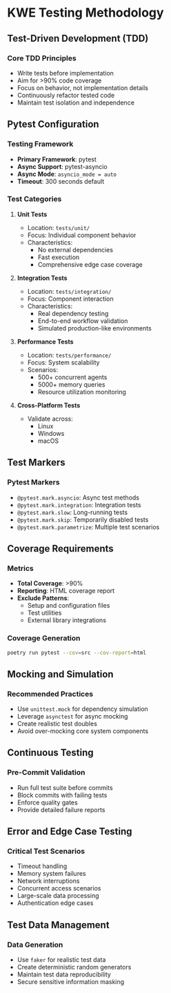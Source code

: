 # KWE Testing Methodology

## Test-Driven Development (TDD)

### Core TDD Principles
- Write tests before implementation
- Aim for >90% code coverage
- Focus on behavior, not implementation details
- Continuously refactor tested code
- Maintain test isolation and independence

## Pytest Configuration

### Testing Framework
- **Primary Framework**: pytest
- **Async Support**: pytest-asyncio
- **Async Mode**: `asyncio_mode = auto`
- **Timeout**: 300 seconds default

### Test Categories
1. **Unit Tests**
   - Location: `tests/unit/`
   - Focus: Individual component behavior
   - Characteristics:
     - No external dependencies
     - Fast execution
     - Comprehensive edge case coverage

2. **Integration Tests**
   - Location: `tests/integration/`
   - Focus: Component interaction
   - Characteristics:
     - Real dependency testing
     - End-to-end workflow validation
     - Simulated production-like environments

3. **Performance Tests**
   - Location: `tests/performance/`
   - Focus: System scalability
   - Scenarios:
     - 500+ concurrent agents
     - 5000+ memory queries
     - Resource utilization monitoring

4. **Cross-Platform Tests**
   - Validate across:
     - Linux
     - Windows
     - macOS

## Test Markers

### Pytest Markers
- `@pytest.mark.asyncio`: Async test methods
- `@pytest.mark.integration`: Integration tests
- `@pytest.mark.slow`: Long-running tests
- `@pytest.mark.skip`: Temporarily disabled tests
- `@pytest.mark.parametrize`: Multiple test scenarios

## Coverage Requirements

### Metrics
- **Total Coverage**: >90%
- **Reporting**: HTML coverage report
- **Exclude Patterns**:
  - Setup and configuration files
  - Test utilities
  - External library integrations

### Coverage Generation
```bash
poetry run pytest --cov=src --cov-report=html
```

## Mocking and Simulation

### Recommended Practices
- Use `unittest.mock` for dependency simulation
- Leverage `asynctest` for async mocking
- Create realistic test doubles
- Avoid over-mocking core system components

## Continuous Testing

### Pre-Commit Validation
- Run full test suite before commits
- Block commits with failing tests
- Enforce quality gates
- Provide detailed failure reports

## Error and Edge Case Testing

### Critical Test Scenarios
- Timeout handling
- Memory system failures
- Network interruptions
- Concurrent access scenarios
- Large-scale data processing
- Authentication edge cases

## Test Data Management

### Data Generation
- Use `faker` for realistic test data
- Create deterministic random generators
- Maintain test data reproducibility
- Secure sensitive information masking